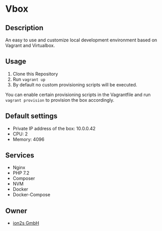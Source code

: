 # Vbox

## Description
An easy to use and customize local development environment based on Vagrant and
Virtualbox.

## Usage
1. Clone this Repository
1. Run `vagrant up`
1. By default no custom provisioning scripts will be executed.

You can enable certain provisioning scripts in the Vagrantfile and run `vagrant provision`
to provision the box accordingly.

## Default settings
* Private IP address of the box: 10.0.0.42
* CPU: 2
* Memory: 4096

## Services
* Nginx
* PHP 7.2
* Composer
* NVM
* Docker
* Docker-Compose

## Owner
* [ion2s GmbH](http://www.ion2s.com)
